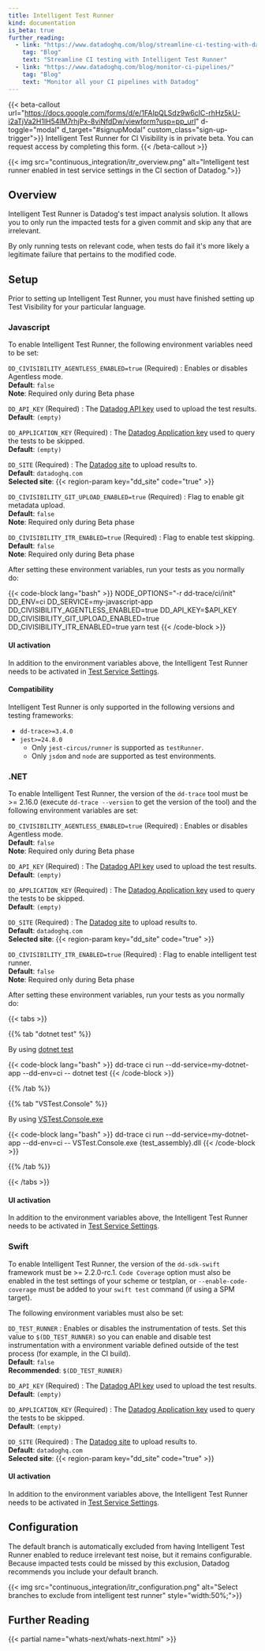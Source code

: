 ```yaml
---
title: Intelligent Test Runner
kind: documentation
is_beta: true
further_reading:
  - link: "https://www.datadoghq.com/blog/streamline-ci-testing-with-datadog-intelligent-test-runner/"
    tag: "Blog"
    text: "Streamline CI testing with Intelligent Test Runner"
  - link: "https://www.datadoghq.com/blog/monitor-ci-pipelines/"
    tag: "Blog"
    text: "Monitor all your CI pipelines with Datadog"
---
```

{{< beta-callout url="https://docs.google.com/forms/d/e/1FAIpQLSdz9w6cIC-rhHz5kU-i2aTjVa2H1lH54lM7rhjPx-8viNfdDw/viewform?usp=pp_url" d-toggle="modal" d_target="#signupModal" custom_class="sign-up-trigger">}}
Intelligent Test Runner for CI Visibility is in private beta. You can request access by completing this form.
{{< /beta-callout >}}

{{< img src="continuous_integration/itr_overview.png" alt="Intelligent test runner enabled in test service settings in the CI section of Datadog.">}}

## Overview

Intelligent Test Runner is Datadog's test impact analysis solution. It allows you to only run the impacted tests for a given commit and skip any that are irrelevant.

By only running tests on relevant code, when tests do fail it's more likely a legitimate failure that pertains to the modified code.


## Setup

Prior to setting up Intelligent Test Runner, you must have finished setting up Test Visibility for your particular language.

### Javascript

To enable Intelligent Test Runner, the following environment variables need to be set:

`DD_CIVISIBILITY_AGENTLESS_ENABLED=true` (Required)
: Enables or disables Agentless mode.<br/>
**Default**: `false`<br/>
**Note**: Required only during Beta phase

`DD_API_KEY` (Required)
: The [Datadog API key][1] used to upload the test results.<br/>
**Default**: `(empty)`

`DD_APPLICATION_KEY` (Required)
: The [Datadog Application key][2] used to query the tests to be skipped.<br/>
**Default**: `(empty)`

`DD_SITE` (Required)
: The [Datadog site][3] to upload results to.<br/>
**Default**: `datadoghq.com`<br/>
**Selected site**: {{< region-param key="dd_site" code="true" >}}

`DD_CIVISIBILITY_GIT_UPLOAD_ENABLED=true` (Required)
: Flag to enable git metadata upload.<br/>
**Default**: `false`<br/>
**Note**: Required only during Beta phase

`DD_CIVISIBILITY_ITR_ENABLED=true` (Required)
: Flag to enable test skipping. <br/>
**Default**: `false`<br/>
**Note**: Required only during Beta phase

After setting these environment variables, run your tests as you normally do:

{{< code-block lang="bash" >}}
NODE_OPTIONS="-r dd-trace/ci/init" DD_ENV=ci DD_SERVICE=my-javascript-app DD_CIVISIBILITY_AGENTLESS_ENABLED=true DD_API_KEY=$API_KEY DD_CIVISIBILITY_GIT_UPLOAD_ENABLED=true DD_CIVISIBILITY_ITR_ENABLED=true yarn test
{{< /code-block >}}

#### UI activation
In addition to the environment variables above, the Intelligent Test Runner needs to be activated in [Test Service Settings][4].

#### Compatibility

Intelligent Test Runner is only supported in the following versions and testing frameworks:

* `dd-trace>=3.4.0`
* `jest>=24.8.0`
  * Only `jest-circus/runner` is supported as `testRunner`.
  * Only `jsdom` and `node` are supported as test environments.

### .NET

To enable Intelligent Test Runner, the version of the `dd-trace` tool must be >= 2.16.0 (execute `dd-trace --version` to get the version of the tool) and the following environment variables are set:

`DD_CIVISIBILITY_AGENTLESS_ENABLED=true` (Required)
: Enables or disables Agentless mode.<br/>
**Default**: `false`<br/>
**Note**: Required only during Beta phase

`DD_API_KEY` (Required)
: The [Datadog API key][1] used to upload the test results.<br/>
**Default**: `(empty)`

`DD_APPLICATION_KEY` (Required)
: The [Datadog Application key][2] used to query the tests to be skipped.<br/>
**Default**: `(empty)`

`DD_SITE` (Required)
: The [Datadog site][3] to upload results to.<br/>
**Default**: `datadoghq.com`<br/>
**Selected site**: {{< region-param key="dd_site" code="true" >}}

`DD_CIVISIBILITY_ITR_ENABLED=true` (Required)
: Flag to enable intelligent test runner. <br/>
**Default**: `false`<br/>
**Note**: Required only during Beta phase

After setting these environment variables, run your tests as you normally do:

{{< tabs >}}

{{% tab "dotnet test" %}}

By using <a href="https://docs.microsoft.com/en-us/dotnet/core/tools/dotnet-test">dotnet test</a>

{{< code-block lang="bash" >}}
dd-trace ci run --dd-service=my-dotnet-app --dd-env=ci -- dotnet test
{{< /code-block >}}

{{% /tab %}}

{{% tab "VSTest.Console" %}}

By using <a href="https://docs.microsoft.com/en-us/visualstudio/test/vstest-console-options">VSTest.Console.exe</a>

{{< code-block lang="bash" >}}
dd-trace ci run --dd-service=my-dotnet-app --dd-env=ci -- VSTest.Console.exe {test_assembly}.dll
{{< /code-block >}}

{{% /tab %}}

{{< /tabs >}}

#### UI activation
In addition to the environment variables above, the Intelligent Test Runner needs to be activated in [Test Service Settings][4].

### Swift

To enable Intelligent Test Runner, the version of the `dd-sdk-swift` framework must be >= 2.2.0-rc.1. `Code Coverage` option must also be enabled in the test settings of your scheme or testplan, or  `--enable-code-coverage` must be added to your `swift test` command (if using a SPM target).

The following environment variables must also be set:

`DD_TEST_RUNNER`
: Enables or disables the instrumentation of tests. Set this value to `$(DD_TEST_RUNNER)` so you can enable and disable test instrumentation with a environment variable defined outside of the test process (for example, in the CI build).<br/>
**Default**: `false`<br/>
**Recommended**: `$(DD_TEST_RUNNER)`

`DD_API_KEY` (Required)
: The [Datadog API key][1] used to upload the test results.<br/>
**Default**: `(empty)`

`DD_APPLICATION_KEY` (Required)
: The [Datadog Application key][2] used to query the tests to be skipped.<br/>
**Default**: `(empty)`

`DD_SITE` (Required)
: The [Datadog site][3] to upload results to.<br/>
**Default**: `datadoghq.com`<br/>
**Selected site**: {{< region-param key="dd_site" code="true" >}}

#### UI activation
In addition to the environment variables above, the Intelligent Test Runner needs to be activated in [Test Service Settings][4].

## Configuration

The default branch is automatically excluded from having Intelligent Test Runner enabled to reduce irrelevant test noise, but it remains configurable. Because impacted tests could be missed by this exclusion, Datadog recommends you include your default branch.

{{< img src="continuous_integration/itr_configuration.png" alt="Select branches to exclude from intelligent test runner" style="width:50%;">}}


## Further Reading

{{< partial name="whats-next/whats-next.html" >}}

[1]: https://app.datadoghq.com/organization-settings/api-keys
[2]: https://app.datadoghq.com/organization-settings/application-keys
[3]: /getting_started/site/
[4]: https://app.datadoghq.com/ci/settings/test-service
